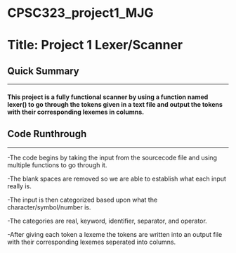 # CPSC323_project1_MJG
#  Title: Project 1 Lexer/Scanner
## Quick Summary 
_____
#### This project is a fully functional scanner by using a function named lexer() to go through the tokens given in a text file and output the tokens with their corresponding lexemes in columns.
## Code Runthrough 
___
-The code begins by taking the input from the sourcecode file and using multiple functions to go through it.

-The blank spaces are removed so we are able to establish what each input really is. 

-The input is then categorized based upon what the character/symbol/number is. 

-The categories are real, keyword, identifier, separator, and operator. 

-After giving each token a lexeme the tokens are written into an output file with their corresponding lexemes seperated into columns.
